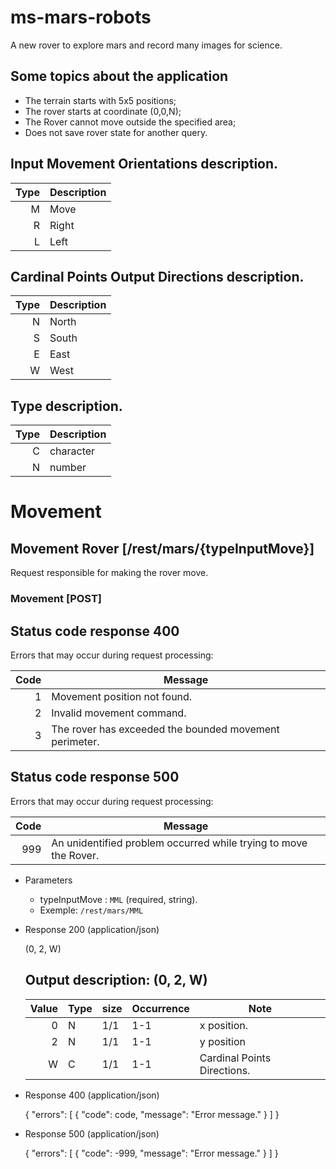 # ms-mars-robots
A new rover to explore mars and record many images for science.

## Some topics about the application
 * The terrain starts with 5x5 positions;
 * The rover starts at coordinate (0,0,N);
 * The Rover cannot move outside the specified area;
 * Does not save rover state for another query.

## Input Movement Orientations description.

Type | Description
--:  | ----
 M   | Move
 R   | Right
 L   | Left
 
## Cardinal Points Output Directions description.

Type | Description
--:  | ----
 N   | North
 S   | South
 E   | East
 W   | West
 
 ## Type description.

Type | Description
--:  | ----
 C   | character
 N   | number
 
# Movement

## Movement Rover [/rest/mars/{typeInputMove}]
Request responsible for making the rover move.

### Movement [POST]

## Status code response 400
  Errors that may occur during request processing:

  Code | Message
  --:  | ----
  1    | Movement position not found.
  2    | Invalid movement command.
  3    | The rover has exceeded the bounded movement perimeter.
  
  ## Status code response 500
  Errors that may occur during request processing:
  
  Code | Message
  --:  | ----
  999  | An unidentified problem occurred while trying to move the Rover.
  
  
+ Parameters
  + typeInputMove : `MML` (required, string).
  + Exemple: `/rest/mars/MML`
  
+ Response 200 (application/json)

  (0, 2, W)
  
  ## Output description: (0, 2, W)

  Value | Type | size  | Occurrence |  Note
  --:   | ---- |   --  |    --      |  --
  0     |  N   |  1/1  |    1-1     |  x position.
  2     |  N   |  1/1  |    1-1     |  y position
  W     |  C   |  1/1  |    1-1     |  Cardinal Points Directions.

+ Response 400 (application/json)

  {
      "errors": [
          {
              "code": code,
              "message": "Error message."
          }
      ]
  }

+ Response 500 (application/json)

  {
      "errors": [
          {
              "code": -999,
              "message": "Error message."
          }
      ]
  }
